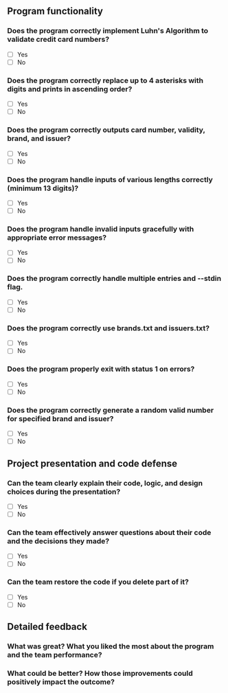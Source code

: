 ## Program functionality

### Does the program correctly implement Luhn's Algorithm to validate credit card numbers?
- [ ] Yes
- [ ] No

### Does the program correctly replace up to 4 asterisks with digits and prints in ascending order?
- [ ] Yes
- [ ] No

### Does the program correctly outputs card number, validity, brand, and issuer?
- [ ] Yes
- [ ] No

### Does the program handle inputs of various lengths correctly (minimum 13 digits)?
- [ ] Yes
- [ ] No

### Does the program handle invalid inputs gracefully with appropriate error messages?
- [ ] Yes
- [ ] No

### Does the program correctly handle multiple entries and --stdin flag.
- [ ] Yes
- [ ] No

### Does the program correctly use brands.txt and issuers.txt?
- [ ] Yes
- [ ] No

### Does the program properly exit with status 1 on errors?
- [ ] Yes
- [ ] No

### Does the program correctly generate a random valid number for specified brand and issuer?
- [ ] Yes
- [ ] No

## Project presentation and code defense

### Can the team clearly explain their code, logic, and design choices during the presentation?
- [ ] Yes
- [ ] No

### Can the team effectively answer questions about their code and the decisions they made?
- [ ] Yes
- [ ] No

### Can the team restore the code if you delete part of it?
- [ ] Yes
- [ ] No

## Detailed feedback

### What was great? What you liked the most about the program and the team performance? 

### What could be better? How those improvements could positively impact the outcome?

